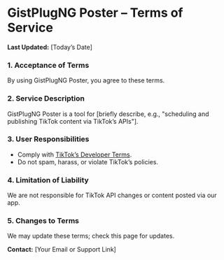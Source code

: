 # GistPlugNG Poster – Terms of Service  

**Last Updated:** [Today’s Date]  

### 1. Acceptance of Terms  
By using GistPlugNG Poster, you agree to these terms.  

### 2. Service Description  
GistPlugNG Poster is a tool for [briefly describe, e.g., "scheduling and publishing TikTok content via TikTok’s APIs"].  

### 3. User Responsibilities  
- Comply with [TikTok’s Developer Terms](https://developers.tiktok.com/doc/developer-terms-of-service/).  
- Do not spam, harass, or violate TikTok’s policies.  

### 4. Limitation of Liability  
We are not responsible for TikTok API changes or content posted via our app.  

### 5. Changes to Terms  
We may update these terms; check this page for updates.  

**Contact:** [Your Email or Support Link]  
